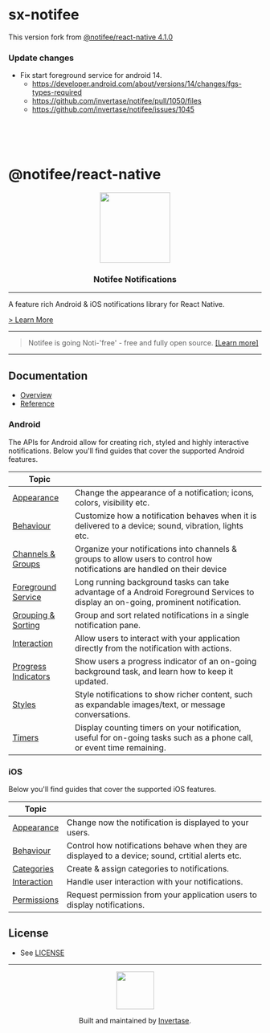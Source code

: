 # sx-notifee
This version fork from [@notifee/react-native 4.1.0](https://www.npmjs.com/package/@notifee/react-native/v/4.1.0)
### Update changes
- Fix start foreground service for android 14.
  - https://developer.android.com/about/versions/14/changes/fgs-types-required
  - https://github.com/invertase/notifee/pull/1050/files
  - https://github.com/invertase/notifee/issues/1045

<br /><br /><br />



# @notifee/react-native

<!-- markdownlint-disable MD033 -->
<p align="center">
  <a href="https://invertase.io">
    <img width="140px" src="https://static.invertase.io/assets/notifee-logo.png"><br/>
  </a>
  <h3 align="center">Notifee Notifications</h3>
</p>

<hr/>

<!-- markdownlint-disable MD041 -->


A feature rich Android & iOS notifications library for React Native.

[> Learn More](https://notifee.app/)

---

> Notifee is going Noti-'free' - free and fully open source. [[Learn more]](https://invertase.io/blog/open-sourcing-notifee)

---

## Documentation

- [Overview](https://notifee.app/react-native/docs/overview)
- [Reference](https://notifee.app/react-native/reference)

### Android

The APIs for Android allow for creating rich, styled and highly interactive notifications. Below you'll find guides that cover the supported Android features.

| Topic                                                                                    |                                                                                                                                   |
| ---------------------------------------------------------------------------------------- | --------------------------------------------------------------------------------------------------------------------------------- |
| [Appearance](https://notifee.app/react-native/docs/android/appearance)                   | Change the appearance of a notification; icons, colors, visibility etc.                                                           |
| [Behaviour](https://notifee.app/react-native/docs/android/behaviour)                     | Customize how a notification behaves when it is delivered to a device; sound, vibration, lights etc.                              |
| [Channels & Groups](https://notifee.app/react-native/docs/android/channels)              | Organize your notifications into channels & groups to allow users to control how notifications are handled on their device        |
| [Foreground Service](https://notifee.app/react-native/docs/android/foreground-service)   | Long running background tasks can take advantage of a Android Foreground Services to display an on-going, prominent notification. |
| [Grouping & Sorting](https://notifee.app/react-native/docs/android/grouping-and-sorting) | Group and sort related notifications in a single notification pane.                                                               |
| [Interaction](https://notifee.app/react-native/docs/android/interaction)                 | Allow users to interact with your application directly from the notification with actions.                                        |
| [Progress Indicators](https://notifee.app/react-native/docs/android/progress-indicators) | Show users a progress indicator of an on-going background task, and learn how to keep it updated.                                 |
| [Styles](https://notifee.app/react-native/docs/android/styles)                           | Style notifications to show richer content, such as expandable images/text, or message conversations.                             |
| [Timers](https://notifee.app/react-native/docs/android/timers)                           | Display counting timers on your notification, useful for on-going tasks such as a phone call, or event time remaining.            |

### iOS

Below you'll find guides that cover the supported iOS features.

| Topic                                                             |                                                                          |
| ----------------------------------------------------------------- | ------------------------------------------------------------------------ |
| [Appearance](https://notifee.app/react-native/docs/ios/appearance)           | Change now the notification is displayed to your users.       |
| [Behaviour](https://notifee.app/react-native/docs/ios/behaviour)            | Control how notifications behave when they are displayed to a device; sound, crtitial alerts etc.  |
| [Categories](https://notifee.app/react-native/docs/ios/categories) | Create & assign categories to notifications.          |
| [Interaction](https://notifee.app/react-native/docs/ios/interaction)                 | Handle user interaction with your notifications. |                                                    |
| [Permissions](https://notifee.app/react-native/docs/ios/permissions)                 | Request permission from your application users to display notifications. |                                                    |


## License

- See [LICENSE](/LICENSE)

---

<p align="center">
  <a href="https://invertase.io/?utm_source=readme&utm_medium=footer&utm_campaign=docs.page">
    <img width="75px" src="https://static.invertase.io/assets/invertase/invertase-rounded-avatar.png">
  </a>
  <p align="center">
    Built and maintained by <a href="https://invertase.io/?utm_source=readme&utm_medium=footer&utm_campaign=docs.page">Invertase</a>.
  </p>
</p>
